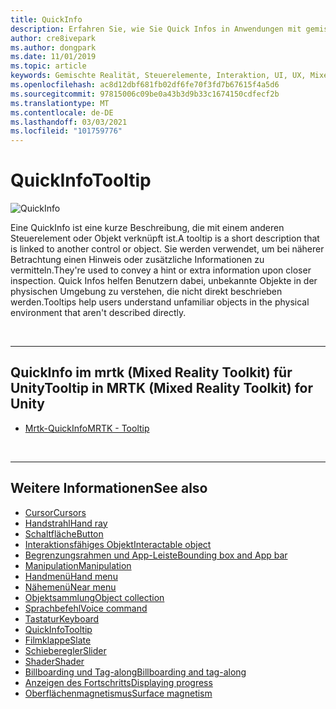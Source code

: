 ```yaml
---
title: QuickInfo
description: Erfahren Sie, wie Sie Quick Infos in Anwendungen mit gemischter Realität verwenden. Dies sind kurze Beschreibungen, die mit einem anderen Steuerelement oder Objekt verknüpft sind.
author: cre8ivepark
ms.author: dongpark
ms.date: 11/01/2019
ms.topic: article
keywords: Gemischte Realität, Steuerelemente, Interaktion, UI, UX, Mixed Reality-Headset, Windows Mixed Reality-Headset, Virtual Reality-Headset, hololens, ToolTip, mrtk, Mixed Reality Toolkit
ms.openlocfilehash: ac8d12dbf681fb02df6fe70f3fd7b67615f4a5d6
ms.sourcegitcommit: 97815006c09be0a43b3d9b33c1674150cdfecf2b
ms.translationtype: MT
ms.contentlocale: de-DE
ms.lasthandoff: 03/03/2021
ms.locfileid: "101759776"
---
```

# <a name="tooltip"></a><span data-ttu-id="2e03b-104">QuickInfo</span><span class="sxs-lookup"><span data-stu-id="2e03b-104">Tooltip</span></span>

![QuickInfo](images/UX_Hero_Tooltip.jpg)

<span data-ttu-id="2e03b-106">Eine QuickInfo ist eine kurze Beschreibung, die mit einem anderen Steuerelement oder Objekt verknüpft ist.</span><span class="sxs-lookup"><span data-stu-id="2e03b-106">A tooltip is a short description that is linked to another control or object.</span></span> <span data-ttu-id="2e03b-107">Sie werden verwendet, um bei näherer Betrachtung einen Hinweis oder zusätzliche Informationen zu vermitteln.</span><span class="sxs-lookup"><span data-stu-id="2e03b-107">They're used to convey a hint or extra information upon closer inspection.</span></span> <span data-ttu-id="2e03b-108">Quick Infos helfen Benutzern dabei, unbekannte Objekte in der physischen Umgebung zu verstehen, die nicht direkt beschrieben werden.</span><span class="sxs-lookup"><span data-stu-id="2e03b-108">Tooltips help users understand unfamiliar objects in the physical environment that aren't described directly.</span></span> 

<br>

---

## <a name="tooltip-in-mrtk-mixed-reality-toolkit-for-unity"></a><span data-ttu-id="2e03b-109">QuickInfo im mrtk (Mixed Reality Toolkit) für Unity</span><span class="sxs-lookup"><span data-stu-id="2e03b-109">Tooltip in MRTK (Mixed Reality Toolkit) for Unity</span></span>

* [<span data-ttu-id="2e03b-110">Mrtk-QuickInfo</span><span class="sxs-lookup"><span data-stu-id="2e03b-110">MRTK - Tooltip</span></span>](https://docs.microsoft.com/windows/mixed-reality/mrtk-docs/features/ux-building-blocks/tooltip.md)

<br>

---

## <a name="see-also"></a><span data-ttu-id="2e03b-111">Weitere Informationen</span><span class="sxs-lookup"><span data-stu-id="2e03b-111">See also</span></span>

* [<span data-ttu-id="2e03b-112">Cursor</span><span class="sxs-lookup"><span data-stu-id="2e03b-112">Cursors</span></span>](cursors.md)
* [<span data-ttu-id="2e03b-113">Handstrahl</span><span class="sxs-lookup"><span data-stu-id="2e03b-113">Hand ray</span></span>](point-and-commit.md)
* [<span data-ttu-id="2e03b-114">Schaltfläche</span><span class="sxs-lookup"><span data-stu-id="2e03b-114">Button</span></span>](button.md)
* [<span data-ttu-id="2e03b-115">Interaktionsfähiges Objekt</span><span class="sxs-lookup"><span data-stu-id="2e03b-115">Interactable object</span></span>](interactable-object.md)
* [<span data-ttu-id="2e03b-116">Begrenzungsrahmen und App-Leiste</span><span class="sxs-lookup"><span data-stu-id="2e03b-116">Bounding box and App bar</span></span>](app-bar-and-bounding-box.md)
* [<span data-ttu-id="2e03b-117">Manipulation</span><span class="sxs-lookup"><span data-stu-id="2e03b-117">Manipulation</span></span>](direct-manipulation.md)
* [<span data-ttu-id="2e03b-118">Handmenü</span><span class="sxs-lookup"><span data-stu-id="2e03b-118">Hand menu</span></span>](hand-menu.md)
* [<span data-ttu-id="2e03b-119">Nähemenü</span><span class="sxs-lookup"><span data-stu-id="2e03b-119">Near menu</span></span>](near-menu.md)
* [<span data-ttu-id="2e03b-120">Objektsammlung</span><span class="sxs-lookup"><span data-stu-id="2e03b-120">Object collection</span></span>](object-collection.md)
* [<span data-ttu-id="2e03b-121">Sprachbefehl</span><span class="sxs-lookup"><span data-stu-id="2e03b-121">Voice command</span></span>](voice-input.md)
* [<span data-ttu-id="2e03b-122">Tastatur</span><span class="sxs-lookup"><span data-stu-id="2e03b-122">Keyboard</span></span>](keyboard.md)
* [<span data-ttu-id="2e03b-123">QuickInfo</span><span class="sxs-lookup"><span data-stu-id="2e03b-123">Tooltip</span></span>](tooltip.md)
* [<span data-ttu-id="2e03b-124">Filmklappe</span><span class="sxs-lookup"><span data-stu-id="2e03b-124">Slate</span></span>](slate.md)
* [<span data-ttu-id="2e03b-125">Schieberegler</span><span class="sxs-lookup"><span data-stu-id="2e03b-125">Slider</span></span>](slider.md)
* [<span data-ttu-id="2e03b-126">Shader</span><span class="sxs-lookup"><span data-stu-id="2e03b-126">Shader</span></span>](shader.md)
* [<span data-ttu-id="2e03b-127">Billboarding und Tag-along</span><span class="sxs-lookup"><span data-stu-id="2e03b-127">Billboarding and tag-along</span></span>](billboarding-and-tag-along.md)
* [<span data-ttu-id="2e03b-128">Anzeigen des Fortschritts</span><span class="sxs-lookup"><span data-stu-id="2e03b-128">Displaying progress</span></span>](progress.md)
* [<span data-ttu-id="2e03b-129">Oberflächenmagnetismus</span><span class="sxs-lookup"><span data-stu-id="2e03b-129">Surface magnetism</span></span>](surface-magnetism.md)
